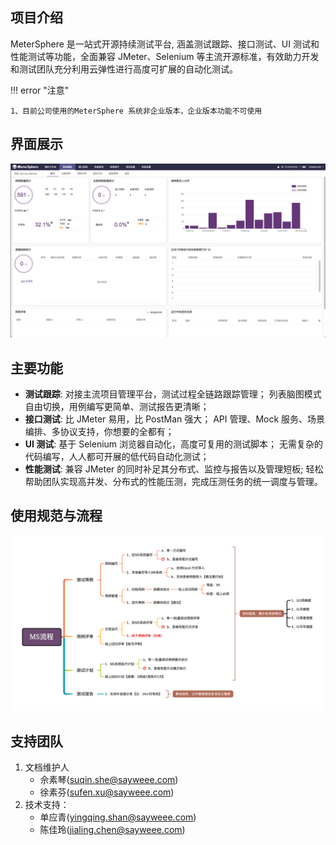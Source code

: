 ## 项目介绍

MeterSphere 是一站式开源持续测试平台, 涵盖测试跟踪、接口测试、UI 测试和性能测试等功能，全面兼容 JMeter、Selenium 等主流开源标准，有效助力开发和测试团队充分利用云弹性进行高度可扩展的自动化测试。

!!! error "注意"
    
    1、目前公司使用的MeterSphere 系统非企业版本，企业版本功能不可使用

## 界面展示
![!界面说明](./img/界面说明.png)


## 主要功能

-   **测试跟踪**: 对接主流项目管理平台，测试过程全链路跟踪管理； 列表脑图模式自由切换，用例编写更简单、测试报告更清晰；
-   **接口测试**: 比 JMeter 易用，比 PostMan 强大； API 管理、Mock 服务、场景编排、多协议支持，你想要的全都有；
-   **UI 测试**: 基于 Selenium 浏览器自动化，高度可复用的测试脚本； 无需复杂的代码编写，人人都可开展的低代码自动化测试；
-   **性能测试**: 兼容 JMeter 的同时补足其分布式、监控与报告以及管理短板; 轻松帮助团队实现高并发、分布式的性能压测，完成压测任务的统一调度与管理。

## 使用规范与流程
![!MS流程](./img/MS流程.png)

## 支持团队

1. 文档维护人
    - 佘素琴(suqin.she@sayweee.com)
    - 徐素芬(sufen.xu@sayweee.com)
2. 技术支持：
    - 单应青(yingqing.shan@sayweee.com)
    - 陈佳玲(jialing.chen@sayweee.com)
   
  